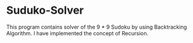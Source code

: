 # Suduko-Solver
This program contains solver of the 9 * 9 Sudoku by using Backtracking Algorithm. I have implemented the concept of Recursion.
